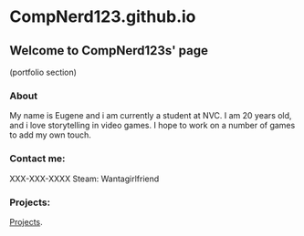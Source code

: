 # CompNerd123.github.io
## Welcome to CompNerd123s' page

(portfolio section)

### About

My name is Eugene and i am currently a student at NVC. I am 20 years old, and i love storytelling in video games. I hope to work on a number of games to add my own touch. 

### Contact me:

XXX-XXX-XXXX
Steam: Wantagirlfriend


### Projects:
[Projects](portfolio).
